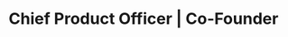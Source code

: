 ---
company: "Edublox Online Tutor"
title: "Chief Product Officer | Co-Founder"
timeframe: "2017 – Present"
visible: true
order: 4
context: ["Cross-Functional Leadership", "Vendor Coordination", "Stakeholder Alignment", "Remote Team Building", "Culture Development"]
responsibilities:
  - Led cross-functional product development by coordinating two separate software development companies and UX contractor, fostering collaborative culture across distributed teams.
  - Built transparent communication framework enabling effective collaboration between frontend, backend, and design teams working across different time zones.
  - Established shared product vision and roadmap process, aligning diverse stakeholders including educators, technical teams, and business leadership on common goals.
  - Created feedback-driven development culture using continuous user research, A/B testing, and data-informed decision making to guide team priorities.
  - Facilitated knowledge sharing and best practices across teams, resulting in accelerated delivery cycles and improved product quality outcomes.
footer: "Currently Engaged as Strategic Consultant"
---